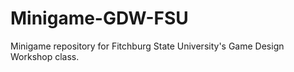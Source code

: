 # Minigame-GDW-FSU
Minigame repository for Fitchburg State University's Game Design Workshop class.
